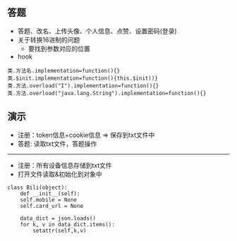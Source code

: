 ## 答题
- 答题、改名、上传头像、个人信息、点赞、设置密码(登录)
- 关于转换16进制的问题
  - 要找到参数对应的位置
- hook
```text
类.方法名.implementation=function(){}
类.$init.implementation=function(){this.$init()}
类.方法.overload("I").implementation=function(){}
类.方法.overload("java.lang.String").implementation=function(){}
```
## 演示
- 注册：token信息+cookie信息 => 保存到txt文件中
- 答题: 读取txt文件，答题操作
-----------------------------------
- 注册：所有设备信息存储到txt文件
- 打开文件读取&初始化到对象中
```text
class Bili(object):
    def __init__(self):
    self.mobile = None
    self.card_url = None
    
    data_dict = json.loads()
    for k, v in data_dict.items():
        setattr(self,k,v)
```



